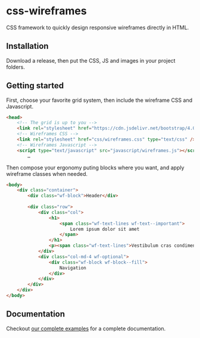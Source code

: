 # css-wireframes
CSS framework to quickly design responsive wireframes directly in HTML.

## Installation

Download a release, then put the CSS, JS and images in your project folders.

## Getting started

First, choose your favorite grid system, then include the wireframe CSS and Javascript.
``` html
<head>
	<!-- The grid is up to you -->
	<link rel="stylesheet" href="https://cdn.jsdelivr.net/bootstrap/4.0.0-alpha.6/css/bootstrap-grid.min.css" type="text/css" />
	<!-- Wireframes CSS -->
	<link rel="stylesheet" href="css/wireframes.css" type="text/css" />
	<!-- Wireframes Javascript -->
	<script type="text/javascript" src="javascript/wireframes.js"></script>
		…
```

Then compose your ergonomy puting blocks where you want, and apply wireframe classes when needed.
``` html
<body>
	<div class="container">
		<div class="wf-block">Header</div>
		
		<div class="row">
			<div class="col">
				<h1>
					<span class="wf-text-lines wf-text--important">
						Lorem ipsum dolor sit amet
					</span>
				</h1>
				<p><span class="wf-text-lines">Vestibulum cras condimentum dis ullamcorper mattis dictumst interdum a commodo a parturient sit cras laoreet adipiscing magna sapien. A interdum curabitur vestibulum vestibulum dui cursus aptent dictum litora ipsum viverra scelerisque vestibulum venenatis dictumst a. Sociosqu at et erat nulla parturient orci porttitor lorem lobortis consectetur nibh vulputate hac fames dis at a ullamcorper elementum donec eget platea aliquam phasellus. Suspendisse feugiat maecenas est vestibulum dictum suspendisse ante condimentum eleifend ut lectus in natoque interdum ultricies a dictum a mollis eros justo. Ultrices ut orci enim proin a a semper eros velit a purus proin sodales vestibulum aliquam ullamcorper lacus himenaeos massa commodo aenean adipiscing commodo hac torquent rutrum.</span></p>
			</div>
			<div class="col-md-4 wf-optional">
				<div class="wf-block wf-block--fill">
					Navigation
				</div>
			</div>
		</div>
	</div>
</body>
```

## Documentation

Checkout [our complete examples](http://wireframes.ldd.fr/examples/) for a complete documentation.
